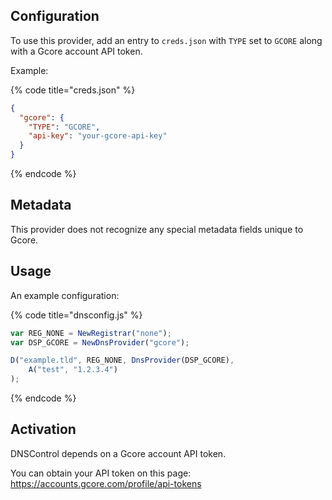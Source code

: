 ## Configuration

To use this provider, add an entry to `creds.json` with `TYPE` set to `GCORE`
along with a Gcore account API token.

Example:

{% code title="creds.json" %}
```json
{
  "gcore": {
    "TYPE": "GCORE",
    "api-key": "your-gcore-api-key"
  }
}
```
{% endcode %}

## Metadata
This provider does not recognize any special metadata fields unique to Gcore.

## Usage
An example configuration:

{% code title="dnsconfig.js" %}
```javascript
var REG_NONE = NewRegistrar("none");
var DSP_GCORE = NewDnsProvider("gcore");

D("example.tld", REG_NONE, DnsProvider(DSP_GCORE),
    A("test", "1.2.3.4")
);
```
{% endcode %}

## Activation

DNSControl depends on a Gcore account API token.

You can obtain your API token on this page: <https://accounts.gcore.com/profile/api-tokens>
